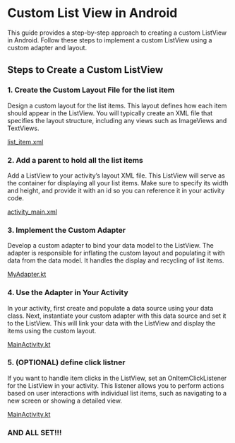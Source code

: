 # Custom List View in Android

This guide provides a step-by-step approach to creating a custom ListView in Android. Follow these steps to implement a custom ListView using a custom adapter and layout.

## Steps to Create a Custom ListView

### 1. Create the Custom Layout File for the list item 

Design a custom layout for the list items. This layout defines how each item should appear in the ListView. You will typically create an XML file that specifies the layout structure, including any views such as ImageViews and TextViews.

[list_item.xml](app/src/main/res/layout/list_item.xml)

### 2. Add a parent to hold all the list items

Add a ListView to your activity’s layout XML file. This ListView will serve as the container for displaying all your list items. Make sure to specify its width and height, and provide it with an id so you can reference it in your activity code.

[activity_main.xml](app/src/main/res/layout/activity_main.xml)

### 3. Implement the Custom Adapter

Develop a custom adapter to bind your data model to the ListView. The adapter is responsible for inflating the custom layout and populating it with data from the data model. It handles the display and recycling of list items.

[MyAdapter.kt](app/src/main/java/com/example/mylistpractice/MyAdapter.kt)

### 4. Use the Adapter in Your Activity

In your activity, first create and populate a data source using your data class. Next, instantiate your custom adapter with this data source and set it to the ListView. This will link your data with the ListView and display the items using the custom layout.

[MainActivity.kt](app/src/main/java/com/example/mylistpractice/MainActivity.kt)

### 5. (OPTIONAL) define click listner

If you want to handle item clicks in the ListView, set an OnItemClickListener for the ListView in your activity. This listener allows you to perform actions based on user interactions with individual list items, such as navigating to a new screen or showing a detailed view.

[MainActivity.kt](app/src/main/java/com/example/mylistpractice/MainActivity.kt)

### AND ALL SET!!!